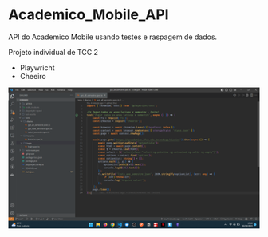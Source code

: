 # Academico_Mobile_API
API do Academico Mobile usando testes e raspagem de dados.

Projeto individual de TCC 2

- Playwricht
- Cheeiro

![Alt Text](images\image.png)
